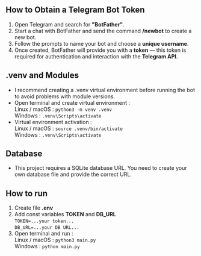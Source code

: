 ## How to Obtain a Telegram Bot Token

1. Open Telegram and search for **"BotFather"**.
2. Start a chat with BotFather and send the command **/newbot** to create a new bot.
3. Follow the prompts to name your bot and choose a **unique username**.
4. Once created, BotFather will provide you with a **token** — this token is required for authentication and interaction with the **Telegram API.**

## .venv and Modules

- I recommend creating a .venv virtual environment before running the bot to avoid problems with module versions. <br>
- Open terminal and create virtual environment : <br>
Linux / macOS : ```python3 -m venv .venv```<br>
Windows : ```.venv\Scripts\activate```<br>
- Virtual environment activation : <br>
Linux / macOS : ```source .venv/bin/activate```<br>
Windows : ```.venv\Scripts\activate``` <br>

## Database

- This project requires a SQLite database URL. You need to create your own database file and provide the correct URL.<br>

## How to run

1. Create file **.env**<br>
2. Add const variables __TOKEN__ and **DB_URL**<br>
```TOKEN=...your token...```<br>
```DB_URL=...your DB URL...```<br>
3. Open terminal and run :<br>
Linux / macOS : ```python3 main.py```<br>
Windows : ```python main.py```
